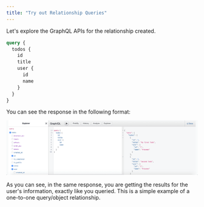 ```yaml
---
title: "Try out Relationship Queries"
---
```


Let's explore the GraphQL APIs for the relationship created.

```graphql
query {
  todos {
    id
    title
    user {
      id
      name
    }
  }
}
```

You can see the response in the following format:

![relationship query](./graphiql-relationship-query.png)

As you can see, in the same response, you are getting the results for the user's information, exactly like you queried. This is a simple example of a one-to-one query/object relationship.